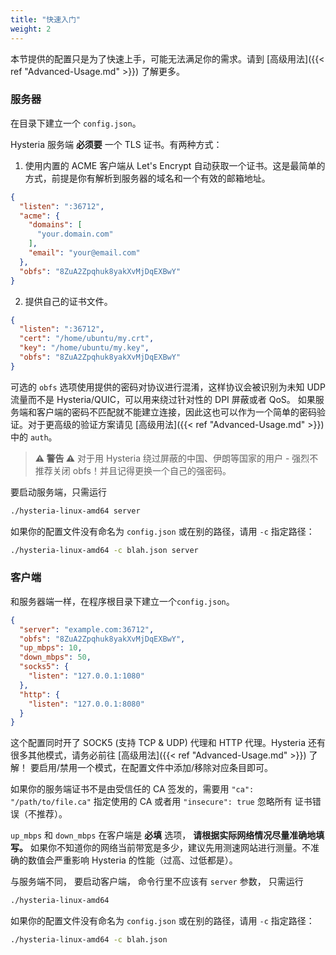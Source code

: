 ```yaml
---
title: "快速入门"
weight: 2
---
```


本节提供的配置只是为了快速上手，可能无法满足你的需求。请到 [高级用法]({{< ref "Advanced-Usage.md" >}}) 了解更多。

### 服务器

在目录下建立一个 `config.json`。

Hysteria 服务端 **必须要** 一个 TLS 证书。有两种方式：

1. 使用内置的 ACME 客户端从 Let's Encrypt 自动获取一个证书。这是最简单的方式，前提是你有解析到服务器的域名和一个有效的邮箱地址。

```json
{
  "listen": ":36712",
  "acme": {
    "domains": [
      "your.domain.com"
    ],
    "email": "your@email.com"
  },
  "obfs": "8ZuA2Zpqhuk8yakXvMjDqEXBwY"
}
```

2. 提供自己的证书文件。

```json
{
  "listen": ":36712",
  "cert": "/home/ubuntu/my.crt",
  "key": "/home/ubuntu/my.key",
  "obfs": "8ZuA2Zpqhuk8yakXvMjDqEXBwY"
}
```

可选的 `obfs` 选项使用提供的密码对协议进行混淆，这样协议会被识别为未知 UDP 流量而不是 Hysteria/QUIC，可以用来绕过针对性的 DPI 屏蔽或者 QoS。
如果服务端和客户端的密码不匹配就不能建立连接，因此这也可以作为一个简单的密码验证。对于更高级的验证方案请见 [高级用法]({{< ref "Advanced-Usage.md" >}}) 中的 `auth`。

> **⚠ 警告 ⚠**
> 对于用 Hysteria 绕过屏蔽的中国、伊朗等国家的用户 - 强烈不推荐关闭 obfs！并且记得更换一个自己的强密码。

要启动服务端，只需运行

```bash
./hysteria-linux-amd64 server
```

如果你的配置文件没有命名为 `config.json` 或在别的路径，请用 `-c` 指定路径：

```bash
./hysteria-linux-amd64 -c blah.json server
```

### 客户端

和服务器端一样，在程序根目录下建立一个`config.json`。

```json
{
  "server": "example.com:36712",
  "obfs": "8ZuA2Zpqhuk8yakXvMjDqEXBwY",
  "up_mbps": 10,
  "down_mbps": 50,
  "socks5": {
    "listen": "127.0.0.1:1080"
  },
  "http": {
    "listen": "127.0.0.1:8080"
  }
}
```

这个配置同时开了 SOCK5 (支持 TCP & UDP) 代理和 HTTP 代理。Hysteria 还有很多其他模式，请务必前往 [高级用法]({{< ref "Advanced-Usage.md" >}}) 了解！
要启用/禁用一个模式，在配置文件中添加/移除对应条目即可。

如果你的服务端证书不是由受信任的 CA 签发的，需要用 `"ca": "/path/to/file.ca"` 指定使用的 CA 或者用 `"insecure": true` 忽略所有
证书错误（不推荐）。

`up_mbps` 和 `down_mbps` 在客户端是 **必填** 选项， **请根据实际网络情况尽量准确地填写。** 如果你不知道你的网络当前带宽是多少，建议先用测速网站进行测量。不准确的数值会严重影响 Hysteria 的性能（过高、过低都是）。

与服务端不同， 要启动客户端， 命令行里不应该有 `server` 参数， 只需运行

```bash
./hysteria-linux-amd64
```

如果你的配置文件没有命名为 `config.json` 或在别的路径，请用 `-c` 指定路径：

```bash
./hysteria-linux-amd64 -c blah.json
```
